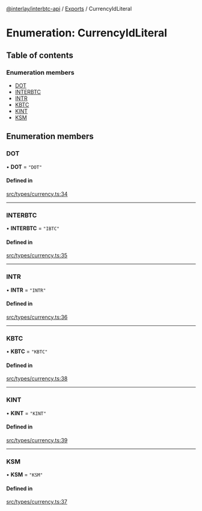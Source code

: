 [@interlay/interbtc-api](/README.md) / [Exports](/modules.md) / CurrencyIdLiteral

# Enumeration: CurrencyIdLiteral

## Table of contents

### Enumeration members

- [DOT](/enums/CurrencyIdLiteral.md#dot)
- [INTERBTC](/enums/CurrencyIdLiteral.md#interbtc)
- [INTR](/enums/CurrencyIdLiteral.md#intr)
- [KBTC](/enums/CurrencyIdLiteral.md#kbtc)
- [KINT](/enums/CurrencyIdLiteral.md#kint)
- [KSM](/enums/CurrencyIdLiteral.md#ksm)

## Enumeration members

### <a id="dot" name="dot"></a> DOT

• **DOT** = `"DOT"`

#### Defined in

[src/types/currency.ts:34](https://github.com/interlay/interbtc-api/blob/3ad80e9/src/types/currency.ts#L34)

___

### <a id="interbtc" name="interbtc"></a> INTERBTC

• **INTERBTC** = `"IBTC"`

#### Defined in

[src/types/currency.ts:35](https://github.com/interlay/interbtc-api/blob/3ad80e9/src/types/currency.ts#L35)

___

### <a id="intr" name="intr"></a> INTR

• **INTR** = `"INTR"`

#### Defined in

[src/types/currency.ts:36](https://github.com/interlay/interbtc-api/blob/3ad80e9/src/types/currency.ts#L36)

___

### <a id="kbtc" name="kbtc"></a> KBTC

• **KBTC** = `"KBTC"`

#### Defined in

[src/types/currency.ts:38](https://github.com/interlay/interbtc-api/blob/3ad80e9/src/types/currency.ts#L38)

___

### <a id="kint" name="kint"></a> KINT

• **KINT** = `"KINT"`

#### Defined in

[src/types/currency.ts:39](https://github.com/interlay/interbtc-api/blob/3ad80e9/src/types/currency.ts#L39)

___

### <a id="ksm" name="ksm"></a> KSM

• **KSM** = `"KSM"`

#### Defined in

[src/types/currency.ts:37](https://github.com/interlay/interbtc-api/blob/3ad80e9/src/types/currency.ts#L37)
